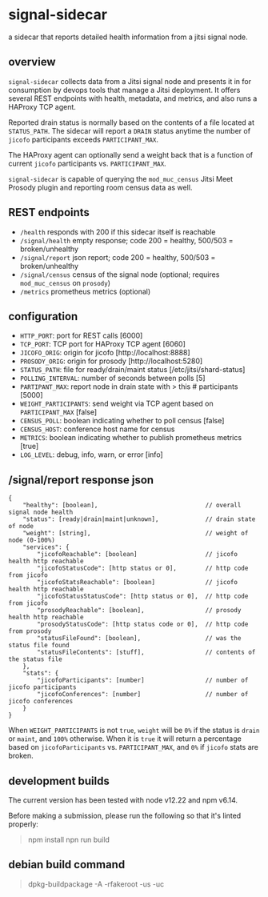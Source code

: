 # signal-sidecar
a sidecar that reports detailed health information from a jitsi signal node.

## overview
`signal-sidecar` collects data from a Jitsi signal node and presents it in
for consumption by devops tools that manage a Jitsi deployment. It offers
several REST endpoints with health, metadata, and metrics, and also runs a
HAProxy TCP agent.

Reported drain status is normally based on the contents of a file located at
`STATUS_PATH`. The sidecar will report a `DRAIN` status anytime the number of
`jicofo` participants exceeds `PARTICIPANT_MAX`.

The HAProxy agent can optionally send a weight back that is a function of
current `jicofo` participants vs. `PARTICIPANT_MAX`.

`signal-sidecar` is capable of querying the `mod_muc_census` Jitsi Meet Prosody
plugin and reporting room census data as well.

## REST endpoints

* `/health` responds with 200 if this sidecar itself is reachable
* `/signal/health` empty response; code 200 = healthy, 500/503 = broken/unhealthy
* `/signal/report` json report; code 200 = healthy, 500/503 = broken/unhealthy
* `/signal/census` census of the signal node (optional; requires `mod_muc_census` on `prosody`)
* `/metrics` prometheus metrics (optional)

## configuration

* `HTTP_PORT`: port for REST calls [6000]
* `TCP_PORT`: TCP port for HAProxy TCP agent [6060]
* `JICOFO_ORIG`: origin for jicofo [http://localhost:8888]
* `PROSODY_ORIG`: origin for prosody [http://localhost:5280]
* `STATUS_PATH`: file for ready/drain/maint status [/etc/jitsi/shard-status]
* `POLLING_INTERVAL`: number of seconds between polls [5]
* `PARTIPANT_MAX`: report node in drain state with > this # participants [5000]
* `WEIGHT_PARTICIPANTS`: send weight via TCP agent based on `PARTICIPANT_MAX` [false]
* `CENSUS_POLL`: boolean indicating whether to poll census [false]
* `CENSUS_HOST`: conference host name for census
* `METRICS`: boolean indicating whether to publish prometheus metrics [true]
* `LOG_LEVEL`: debug, info, warn, or error [info]

## /signal/report response json

```
{
    "healthy": [boolean],                              // overall signal node health
    "status": [ready|drain|maint|unknown],             // drain state of node
    "weight": [string],                                // weight of node (0-100%)
    "services": {
        "jicofoReachable": [boolean]                   // jicofo health http reachable
        "jicofoStatusCode": [http status or 0],        // http code from jicofo
        "jicofoStatsReachable": [boolean]              // jicofo health http reachable
        "jicofoStatusStatusCode": [http status or 0],  // http code from jicofo
        "prosodyReachable": [boolean],                 // prosody health http reachable
        "prosodyStatusCode": [http status code or 0],  // http code from prosody
        "statusFileFound": [boolean],                  // was the status file found
        "statusFileContents": [stuff],                 // contents of the status file
    },
    "stats": {
        "jicofoParticipants": [number]                 // number of jicofo participants
        "jicofoConferences": [number]                  // number of jicofo conferences
    }
}
```

When `WEIGHT_PARTICIPANTS` is not `true`, `weight` will be `0%` if the status
is `drain` or `maint`, and `100%` otherwise. When it is `true` it will return
a percentage based on `jicofoParticipants` vs. `PARTICIPANT_MAX`, and `0%` if
`jicofo` stats are broken. 


## development builds

The current version has been tested with node v12.22 and npm v6.14.

Before making a submission, please run the following so that it's linted properly:
> npm install
> npn run build

## debian build command

> dpkg-buildpackage -A -rfakeroot -us -uc
